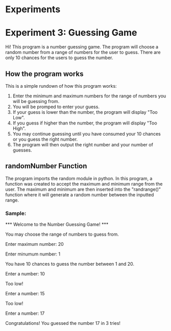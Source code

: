 # Experiments


# Experiment 3: Guessing Game

Hi! This program is a number guessing game. The program will choose a random number from a range of numbers for the user to guess. There are only 10 chances for the users to guess the number.

## How the program works
This is a simple rundown of how this program works:
1. Enter the minimum and maximum numbers for the range of numbers you will be guessing from.
2. You will be promped to enter your guess. 
3. If your guess is lower than the number, the program will display "Too Low".
4. If you guess if higher than the number, the program will display "Too High".
5. You may continue guessing until you have consumed your 10 chances or you guess the right number. 
6. The program will then output the right number and your number of guesses. 

## randomNumber Function 
The program imports the random module in python. In this program, a function was created to accept the maximum and minimum range from the user. The maximum and minimum are then inserted into the "randrange()" function where it will generate a random number between the inputted range. 

### Sample: 
*** Welcome to the Number Guessing Game! ***


You may choose the range of numbers to guess from.


Enter maximum number: 20

Enter minumum number: 1

You have 10 chances to guess the number between 1 and 20.

Enter a number: 10

Too low!

Enter a number: 15

Too low!

Enter a number: 17

Congratulations! You guessed the number 17 in 3 tries!

